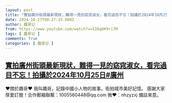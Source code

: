 ```yaml
---
layout: post
title: "實拍廣州街頭最新現狀，難得一見的窈窕淑女，看完過目不忘！拍攝於2024年10月25日#廣州"
date: 2024-10-27T08:27:15.000Z
author: 趣哥记
from: https://www.youtube.com/watch?v=SI6q6K9ri7M
tags: [ 趣哥记 ]
comments: True
categories: [ 趣哥记 ]
---
```

<!--1730017635000-->
[實拍廣州街頭最新現狀，難得一見的窈窕淑女，看完過目不忘！拍攝於2024年10月25日#廣州](https://www.youtube.com/watch?v=SI6q6K9ri7M)
------

<div>
♥關於趣哥♥  我叫趣哥，記錄中國小人物的故事。街拍城市美好記憶。  感謝大家厚愛訂閱！合作郵箱聯繫：1005560448@qq.com 微❤：nhzyzxj 備註來意。
</div>
